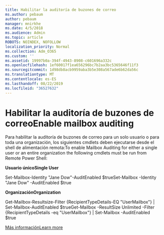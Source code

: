 ```yaml
---
title: Habilitar la auditoría de buzones de correo
ms.author: pebaum
author: pebaum
manager: mnirkhe
ms.date: 4/5/2018
ms.audience: Admin
ms.topic: article
ROBOTS: NOINDEX, NOFOLLOW
localization_priority: Normal
ms.collection: Adm_O365
ms.custom: ''
ms.assetid: 19997b0a-394f-4943-8908-c601696a332c
ms.openlocfilehash: 1ef60017f1ea656296bc7b2aa3bc5365646f11f3
ms.sourcegitcommit: 1d98db8acb9959aba3b5e308a567ade6b62da56c
ms.translationtype: MT
ms.contentlocale: es-ES
ms.lasthandoff: 08/22/2019
ms.locfileid: "36527632"
---
```

# <a name="enable-mailbox-auditing"></a><span data-ttu-id="ec1ab-102">Habilitar la auditoría de buzones de correo</span><span class="sxs-lookup"><span data-stu-id="ec1ab-102">Enable mailbox auditing</span></span>

<span data-ttu-id="ec1ab-103">Para habilitar la auditoría de buzones de correo para un solo usuario o para toda una organización, los siguientes cmdlets deben ejecutarse desde el shell de alimentación remota:</span><span class="sxs-lookup"><span data-stu-id="ec1ab-103">To enable Mailbox Auditing for either a single user or an entire organization the following cmdlets must be run from Remote Power Shell:</span></span>
  
 <span data-ttu-id="ec1ab-104">**Usuario único**</span><span class="sxs-lookup"><span data-stu-id="ec1ab-104">**Single User**</span></span>
  
<span data-ttu-id="ec1ab-105">Set-Mailbox-Identity "Jane Dow"-AuditEnabled $true</span><span class="sxs-lookup"><span data-stu-id="ec1ab-105">Set-Mailbox -Identity "Jane Dow" -AuditEnabled $true</span></span>
  
 <span data-ttu-id="ec1ab-106">**Organización**</span><span class="sxs-lookup"><span data-stu-id="ec1ab-106">**Organization**</span></span>
  
<span data-ttu-id="ec1ab-107">Get-Mailbox-Resultsize-Filter {RecipientTypeDetails-EQ "UserMailbox"} | Set-Mailbox-AuditEnabled $true</span><span class="sxs-lookup"><span data-stu-id="ec1ab-107">Get-Mailbox -ResultSize Unlimited -Filter {RecipientTypeDetails -eq "UserMailbox"} | Set-Mailbox -AuditEnabled $true</span></span>
  
[<span data-ttu-id="ec1ab-108">Más información</span><span class="sxs-lookup"><span data-stu-id="ec1ab-108">Learn more</span></span>](https://support.office.com/article/aaca8987-5b62-458b-9882-c28476a66918)
  

